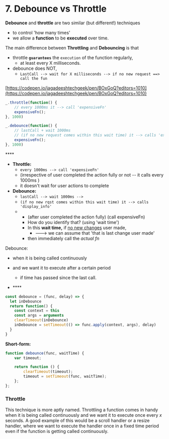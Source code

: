 # 7. Debounce vs Throttle

**Debounce** and **throttle** are two similar \(but different!\) techniques 

* to control 'how many times'
* we allow a **function** to be **executed** over time.

The main difference between **Throttling** and **Debouncing** is that 

* throttle **`guarantees`** the `execution` of the function regularly, 
  * at least every X milliseconds.
* debounce does NOT,
  * `LastCall --> wait for X milliseconds --> if no new request ==> call the fun`

[https://codepen.io/jagadeeshtechgeek/pen/BOxGoQ?editors=1010](https://codepen.io/jagadeeshtechgeek/pen/BOxGoQ?editors=1010)

```javascript
_.throttle(function() {
    // every 1000ms it --> call 'expensiveFn'
    expensiveFn();
}, 1000)
```

```javascript
_.debounce(function() {
    // lastCall + wait 1000ms
    // (if no new request comes within this wait time) it --> calls 'expensiveFn'
    expensiveFn();
}, 1000)
```

\*\*\*\*

* **Throttle:** 
  * `every 1000ms --> call 'expensiveFn'`  
  * \(irrespective of user completed the action fully or not -- it calls every 1000ms \)
  * it doesn't wait for user actions to complete
* **Debounce:** 
  * `lastCall --> wait 1000ms -->`
  * `(if no new rqst comes within this wait time) it --> calls 'display_info'`
  * * \(after user completed the action fully\) \(call expensiveFn\)
    * How do you identify that? \(using 'wait time'\)
    * In this **wait time,** if [no new changes](../todo.md) user made,
      *  ---&gt; we can assume that 'that is last change user made'
    * then immediately call the _actual fn_









Debounce:

* when it is being called continuously 
* and we want it to execute after a certain period 

  * if time has passed since the last call.

* \*\*\*\*

```javascript
const debounce = (func, delay) => {
  let inDebounce
  return function() {
    const context = this
    const args = arguments
    clearTimeout(inDebounce)
    inDebounce = setTimeout(() => func.apply(context, args), delay)
  }
}
```



**Short-form:**

```javascript
function debounce(func, waitTime) {
    var timeout;

    return function () {
        clearTimeout(timeout);
        timeout = setTimeout(func, waitTime);
    };
};
```



### **Throttle**

This technique is more aptly named. Throttling a function comes in handy when it is being called continuously and we want it to execute once every _x_ seconds. A good example of this would be a scroll handler or a resize handler, where we want to execute the handler once in a fixed time period even if the function is getting called continuously.

